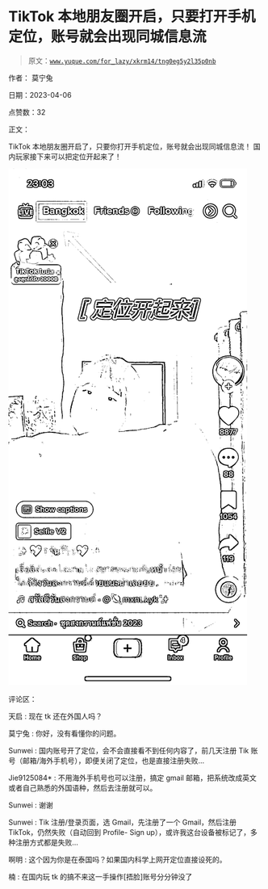 # TikTok 本地朋友圈开启，只要打开手机定位，账号就会出现同城信息流

> 原文：[`www.yuque.com/for_lazy/xkrm14/tng0eg5y2l35p0nb`](https://www.yuque.com/for_lazy/xkrm14/tng0eg5y2l35p0nb)

作者： 莫宁兔

日期：2023-04-06

点赞数：32

正文：

TikTok 本地朋友圈开启了，只要你打开手机定位，账号就会出现同城信息流！ 国内玩家接下来可以把定位开起来了！

![](img/6a3dcd5c29dfbcc09bd87014e61f8371.png)

评论区：

天启 : 现在 tk 还在外国人吗？

莫宁兔 : 你好，没有看懂你的问题。

Sunwei : 国内账号开了定位，会不会直接看不到任何内容了，前几天注册 Tik 账号（邮箱/海外手机号），即便关闭了定位，也是直接注册失败…

Jie9125084* : 不用海外手机号也可以注册，搞定 gmail 邮箱，把系统改成英文或者自己熟悉的外国语种，然后去注册就可以。

Sunwei : 谢谢

Sunwei : Tik 注册/登录页面，选 Gmail，先注册了一个 Gmail，然后注册 TikTok，仍然失败（自动回到 Profile- Sign up），或许我这台设备被标记了，多种注册方式都是失败…

啊明 : 这个因为你是在泰国吗？如果国内科学上网开定位直接设死的。

楠 : 在国内玩 tk 的搞不来这一手操作[捂脸]账号分分钟没了



